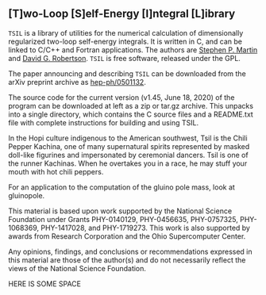 ## [T]wo-Loop [S]elf-Energy [I]ntegral [L]ibrary

`TSIL` is a library of utilities for the numerical calculation of dimensionally regularized two-loop self-energy integrals. It is written in C, and can be linked to C/C++ and Fortran applications. The authors are [Stephen P. Martin](https://www.niu.edu/spmartin/) and [David G. Robertson](http://faculty.otterbein.edu/drobertson). `TSIL` is free software, released under the GPL.

The paper announcing and describing `TSIL` can be downloaded from the arXiv preprint archive as [hep-ph/0501132](https://arxiv.org/abs/hep-ph/0501132).

The source code for the current version (v1.45, June 18, 2020) of the program can be downloaded at left as a zip or tar.gz archive. This unpacks into a single directory, which contains the C source files and a README.txt file with complete instructions for building and using TSIL.

In the Hopi culture indigenous to the American southwest, Tsil is the Chili Pepper Kachina, one of many supernatural spirits represented by masked doll-like figurines and impersonated by ceremonial dancers. Tsil is one of the runner Kachinas. When he overtakes you in a race, he may stuff your mouth with hot chili peppers.

For an application to the computation of the gluino pole mass, look at gluinopole.

This material is based upon work supported by the National Science Foundation under Grants PHY-0140129, PHY-0456635, PHY-0757325, PHY-1068369, PHY-1417028, and PHY-1719273. This work is also supported by awards from Research Corporation and the Ohio Supercomputer Center.

Any opinions, findings, and conclusions or recommendations expressed in this material are those of the author(s) and do not necessarily reflect the views of the National Science Foundation. 

HERE IS SOME SPACE
